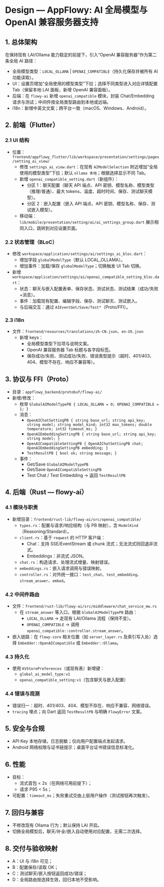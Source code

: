 # Design — AppFlowy: AI 全局模型与 OpenAI 兼容服务器支持

## 1. 总体架构
在保持现有 LAI/Ollama 能力稳定的前提下，引入“OpenAI 兼容服务器”作为第二条全局 AI 路径：
- 全局模型类型：`LOCAL_OLLAMA` | `OPENAI_COMPATIBLE`（持久化保存并被所有 AI 功能读取）。
- UI：设置页增加“全局使用的模型类型”下拉；选择不同类型进入对应详情配置 Tab（保留本地 LAI 面板，新增 OpenAI 兼容面板）。
- 后端：在 `flowy-ai` 新增 `openai_compatible` 模块，封装 Chat/Embedding 请求与测试；中间件按全局类型路由到本地或远端。
- i18n：新增中英文文案；跨平台一致（macOS、Windows、Android）。

## 2. 前端（Flutter）
### 2.1 UI 结构
- 位置：`frontend/appflowy_flutter/lib/workspace/presentation/settings/pages/setting_ai_view/`
  - 修改 `settings_ai_view.dart`：在现有 `AIModelSelection` 附近增加“全局使用的模型类型”下拉；默认 `ollama 本地`；根据选择显示不同 Tab。
  - 新增 `openai_compatible_setting.dart`（新组件）：
    - 分区 1：聊天配置（聊天 API 端点、API 密钥、模型名称、模型类型（推理/普通）、最大 tokens、温度、超时时间、保存、测试聊天模型）。
    - 分区 2：嵌入配置（嵌入 API 端点、API 密钥、模型名称、保存、测试嵌入模型）。
  - 移动端：`lib/mobile/presentation/setting/ai/ai_settings_group.dart` 展示相同入口，跳转到对应设置页面。

### 2.2 状态管理（BLoC）
- 修改 `workspace/application/settings/ai/settings_ai_bloc.dart`：
  - 增加字段 `globalModelType`（默认 LOCAL_OLLAMA）。
  - 增加事件：加载/保存 `globalModelType`；切换触发 UI Tab 切换。
- 新增 `workspace/application/settings/ai/openai_compatible_setting_bloc.dart`：
  - 状态：聊天与嵌入配置表单、保存状态、测试状态、测试结果（成功/失败+消息）。
  - 事件：加载现有配置、编辑字段、保存、测试聊天、测试嵌入。
  - 与后端交互：通过 `AIEventGet/Save/Test*`（Proto/FFI）。

### 2.3 i18n
- 文件：`frontend/resources/translations/zh-CN.json`、`en-US.json`
  - 新增 keys：
    - 全局模型类型下拉项与说明文案。
    - OpenAI 兼容服务器 Tab 标题与各字段标签。
    - 保存成功/失败、测试成功/失败、错误类型提示（超时、401/403、404、模型不存在、响应不兼容等）。

## 3. 协议与 FFI（Proto）
- 目录：`appflowy_backend/protobuf/flowy-ai/`
- 新增/修改：
  - 枚举 `GlobalAIModelTypePB { LOCAL_OLLAMA = 0; OPENAI_COMPATIBLE = 1; }`
  - 消息：
    - `OpenAIChatSettingPB { string base_url; string api_key; string model; string model_kind; int32 max_tokens; double temperature; int32 timeout_ms; }`
    - `OpenAIEmbeddingSettingPB { string base_url; string api_key; string model; }`
    - `OpenAICompatibleSettingPB { OpenAIChatSettingPB chat; OpenAIEmbeddingSettingPB embedding; }`
    - `TestResultPB { bool ok; string message; }`
  - 事件：
    - Get/Save `GlobalAIModelTypePB`
    - Get/Save `OpenAICompatibleSettingPB`
    - Test Chat / Test Embedding → 返回 `TestResultPB`

## 4. 后端（Rust — flowy-ai）
### 4.1 模块与职责
- 新增目录：`frontend/rust-lib/flowy-ai/src/openai_compatible/`
  - `types.rs`：配置与请求/响应结构（与 PB 映射），含 `ModelKind`（Reasoning/Standard）。
  - `client.rs`：基于 `reqwest` 的 HTTP 客户端：
    - Chat：支持 SSE/EventStream 或 chunk 流式；无法流式则回退非流式。
    - Embeddings：非流式 JSON。
  - `chat.rs`：构造请求、处理流式增量、映射错误。
  - `embeddings.rs`：嵌入请求调用与错误映射。
  - `controller.rs`：对外统一接口：`test_chat`、`test_embedding`、`stream_answer`、`embed`。

### 4.2 中间件路由
- 文件：`frontend/rust-lib/flowy-ai/src/middleware/chat_service_mw.rs`
  - 在 `stream_answer` 等入口，根据 `GlobalAIModelTypePB` 路由：
    - `LOCAL_OLLAMA` → 走现有 LAI/Ollama 流程（保持不变）。
    - `OPENAI_COMPATIBLE` → 调用 `openai_compatible::controller.stream_answer`。
- 嵌入链路：在 `flowy-core` 相关位置（如 `server_layer.rs` 及索引写入处）选择 `Embedder::OpenAICompatible` 或 `Embedder::Ollama`。

### 4.3 持久化
- 使用 `KVStorePreferences`（或现有表）新增键：
  - `global_ai_model_type:v1`
  - `openai_compatible_setting:v1`（包含聊天与嵌入配置）

### 4.4 错误与观测
- 错误归一：超时、401/403、404、模型不存在、响应不兼容、网络错误。
- `tracing` 埋点；向 Dart 返回 `TestResultPB` 与明确 `FlowyError` 文案。

## 5. 安全与合规
- API Key 本地存储，日志脱敏；仅向用户配置端点发起请求。
- Android 网络权限与证书链提示；桌面平台证书错误信息标准化。

## 6. 性能
- 目标：
  - 流式首包 < 2s（在网络可用前提下）；
  - 请求 P95 < 5s；
- 可配置：`timeout_ms`；失败重试交由上层用户操作（测试按钮再次触发）。

## 7. 回归与兼容
- 不修改现有 Ollama 行为；默认保持 LAI 开启。
- 切换全局模型后，聊天/补全/嵌入自动使用对应配置，无需二次选择。

## 8. 交付与验收映射
- A：UI 与 i18n 可见；
- B：配置保存/读取 OK；
- C：测试聊天/嵌入按钮返回成功/错误；
- D：全局路由按选择生效，回归本地不受影响。
